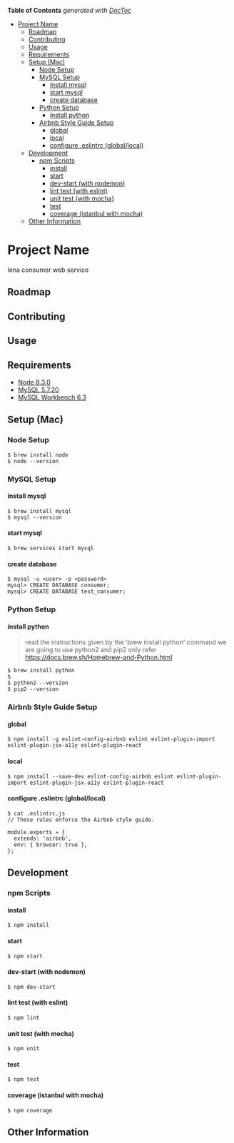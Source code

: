 <!-- START doctoc generated TOC please keep comment here to allow auto update -->
<!-- DON'T EDIT THIS SECTION, INSTEAD RE-RUN doctoc TO UPDATE -->
**Table of Contents**  *generated with [DocToc](https://github.com/thlorenz/doctoc)*

- [Project Name](#project-name)
  - [Roadmap](#roadmap)
  - [Contributing](#contributing)
  - [Usage](#usage)
  - [Requirements](#requirements)
  - [Setup (Mac)](#setup-mac)
    - [Node Setup](#node-setup)
    - [MySQL Setup](#mysql-setup)
      - [install mysql](#install-mysql)
      - [start mysql](#start-mysql)
      - [create database](#create-database)
    - [Python Setup](#python-setup)
      - [install python](#install-python)
    - [Airbnb Style Guide Setup](#airbnb-style-guide-setup)
      - [global](#global)
      - [local](#local)
      - [configure .eslintrc (global/local)](#configure-eslintrc-globallocal)
  - [Development](#development)
    - [npm Scripts](#npm-scripts)
      - [install](#install)
      - [start](#start)
      - [dev-start (with nodemon)](#dev-start-with-nodemon)
      - [lint test (with eslint)](#lint-test-with-eslint)
      - [unit test (with mocha)](#unit-test-with-mocha)
      - [test](#test)
      - [coverage (istanbul with mocha)](#coverage-istanbul-with-mocha)
  - [Other Information](#other-information)

<!-- END doctoc generated TOC please keep comment here to allow auto update -->

# Project Name

lena consumer web service

## Roadmap

## Contributing

## Usage

## Requirements

- [Node 8.3.0](https://www.npmjs.com/package/node)
- [MySQL 5.7.20](https://www.mysql.com/)
- [MySQL Workbench 6.3](https://www.mysql.com/products/workbench/)

## Setup (Mac)

### Node Setup
```
$ brew install node
$ node --version
```

### MySQL Setup
#### install mysql
```
$ brew install mysql
$ mysql --version
```

#### start mysql
```
$ brew services start mysql
```

#### create database
```
$ mysql -u <user> -p <password>
mysql> CREATE DATABASE consumer;
mysql> CREATE DATABASE test_consumer;
```

### Python Setup
#### install python

> read the instructions given by the 'brew install python' command
> we are going to use python2 and pip2 only
> refer https://docs.brew.sh/Homebrew-and-Python.html

```
$ brew install python
$
$ python2 --version
$ pip2 --version
```

### Airbnb Style Guide Setup

#### global
```
$ npm install -g eslint-config-airbnb eslint eslint-plugin-import eslint-plugin-jsx-a11y eslint-plugin-react
```

#### local
```
$ npm install --save-dev eslint-config-airbnb eslint eslint-plugin-import eslint-plugin-jsx-a11y eslint-plugin-react
```

#### configure .eslintrc (global/local)
```
$ cat .eslintrc.js
// These rules enforce the Airbnb style guide.

module.exports = {
  extends: 'airbnb',
  env: { browser: true },
};
```

## Development

### npm Scripts

#### install
```
$ npm install
```

#### start
```
$ npm start
```

#### dev-start (with nodemon)
```
$ npm dev-start
```

#### lint test (with eslint)
```
$ npm lint
```

#### unit test (with mocha)
```
$ npm unit
```

#### test
```
$ npm test
```

#### coverage (istanbul with mocha)
```
$ npm coverage
```

## Other Information
